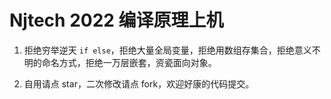#  Njtech 2022 编译原理上机

1. 拒绝穷举逆天 `if else`，拒绝大量全局变量，拒绝用数组存集合，拒绝意义不明的命名方式，拒绝一万层嵌套，资瓷面向对象。

2. 自用请点 star，二次修改请点 fork，欢迎好康的代码提交。
